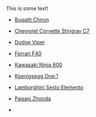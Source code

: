 <html>
<head>
<title> R8 Cars  </title>
</head>
<style>
body {
    background-image: url("https://s.graphiq.com/sites/default/files/2307/media/images/Lava_429410_i0.png");
}
</style>
</head>
<body>

<p>This is some text!</p>

<ul style="list-style-type:disc">
	<li><p><a href="http://www.w3schools.com/html/">Bugatti Chiron</a></p></li>
	<li><p><a href="http://www.w3schools.com/html/">Chevrolet Corvette Stingray C7</a></p></li>
	<li><p><a href="http://www.w3schools.com/html/">Dodge Viper</a></p></li>
	<li><p><a href="http://www.w3schools.com/html/">Ferrari F40</a></p></li>
    <li><p><a href="http://www.w3schools.com/html/">Kawasaki Ninja 600</a></p></li>
	<li><p><a href="http://www.w3schools.com/html/">Koenigsegg One:1</a></p></li>
	<li><p><a href="http://www.w3schools.com/html/">Lamborghini Sesto Elemento</a></p></li>
	<li><p><a href="http://www.w3schools.com/html/">Pagani Zhonda</a></p></li>
	<li><p><a href="http://www.w3schools.com/html/">
</ul>
</body>
</html>
